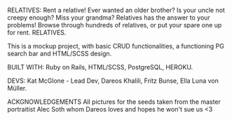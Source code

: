 RELATIVES:
Rent a relative! Ever wanted an older brother? Is your uncle not creepy enough? Miss your grandma?
Relatives has the answer to your problems! Browse through hundreds of relatives, or put your spare one up for rent.
RELATIVES.

This is a mockup project, with basic CRUD functionalities, a functioning PG search bar and HTML/SCSS design.

BUILT WITH:
Ruby on Rails,
HTML/SCSS,
PostgreSQL,
HEROKU.

DEVS:
Kat McGlone - Lead Dev,
Dareos Khalili,
Fritz Bunse,
Ella Luna von Müller.

ACKGNOWLEDGEMENTS
All pictures for the seeds taken from the master portraitist Alec Soth whom Dareos loves and hopes he won't sue us <3 
